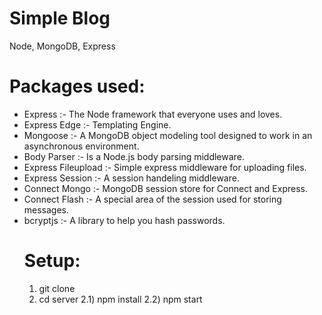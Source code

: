 # Simple Blog 
Node, MongoDB, Express

# Packages used:
<ul>
<li>Express :- The Node framework that everyone uses and loves.</li>
<li>Express Edge :- Templating Engine.</li>
<li>Mongoose :- A MongoDB object modeling tool designed to work in an asynchronous environment.</li>
<li>Body Parser :- Is a Node.js body parsing middleware. </li>
<li>Express Fileupload :- Simple express middleware for uploading files.</li>
<li>Express Session :- A session handeling middleware.</li>
<li>Connect Mongo :- MongoDB session store for Connect and Express.</li>
<li>Connect Flash :- A special area of the session used for storing messages.</li>
<li>bcryptjs :- A library to help you hash passwords.</li>

# Setup:
1) git clone
2) cd server 
    2.1) npm install
    2.2) npm start
